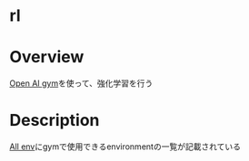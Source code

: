 rl
====

# Overview
[Open AI gym](https://gym.openai.com/)を使って、強化学習を行う

# Description
[All env](https://medium.com/@researchplex/openai-gym-environment-full-list-8b2e8ac4c1f7)にgymで使用できるenvironmentの一覧が記載されている
